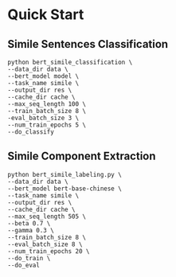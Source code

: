 # Quick Start
## Simile Sentences Classification
```
python bert_simile_classification \
--data_dir data \
--bert_model model \
--task_name simile \
--output_dir res \
--cache_dir cache \
--max_seq_length 100 \
--train_batch_size 8 \
-eval_batch_size 3 \
--num_train_epochs 5 \
--do_classify
```

## Simile Component Extraction
```
python bert_simile_labeling.py \
--data_dir data \
--bert_model bert-base-chinese \
--task_name simile \
--output_dir res \
--cache_dir cache \
--max_seq_length 505 \
--beta 0.7 \
--gamma 0.3 \
--train_batch_size 8 \
--eval_batch_size 8 \
--num_train_epochs 20 \
--do_train \
--do_eval
```